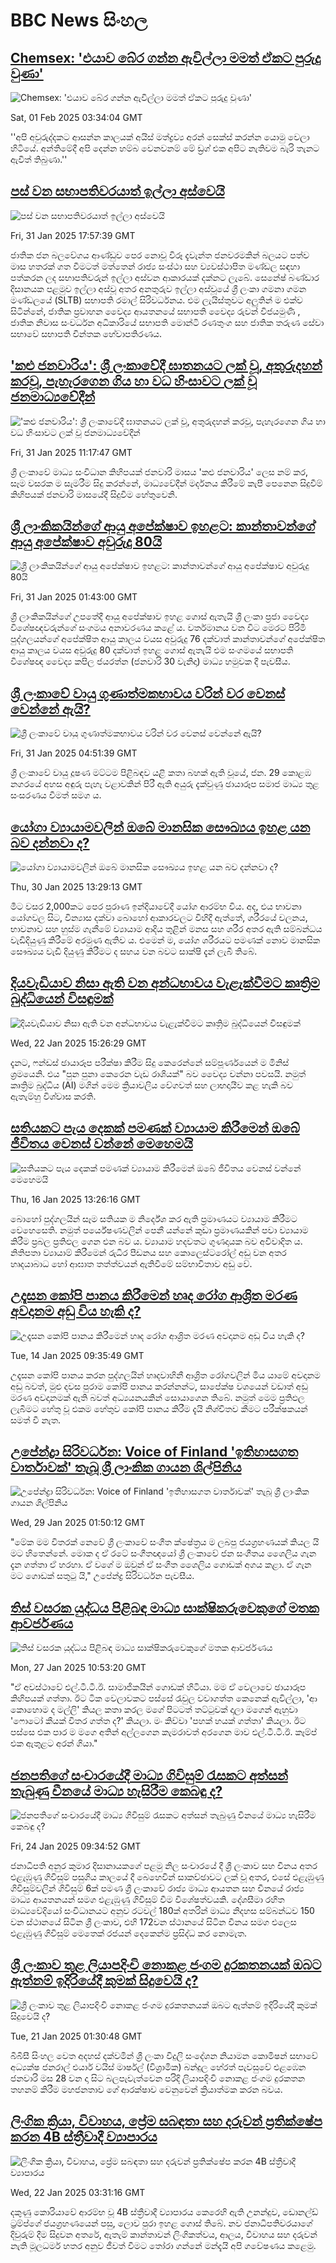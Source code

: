 # BBC News සිංහල## [Chemsex: 'එයාව බේර ගන්න ඇවිල්ලා මමත් ඒකට පුරුදු වුණා'](https://www.bbc.com/sinhala/articles/cjw4y7pnp3qo?at_campaign=githubrss)![Chemsex: 'එයාව බේර ගන්න ඇවිල්ලා මමත් ඒකට පුරුදු වුණා'](https://ichef.bbci.co.uk/ace/standard/240/cpsprodpb/e12f/live/1ad81730-dfc7-11ef-a819-277e390a7a08.jpg)Sat, 01 Feb 2025 03:34:04 GMT''අපි අවුරුද්දකට ආසන්න කාලයක් අයිස් මත්ද්‍රව්‍ය අරන් සෙක්ස් කරන්න යොමු වෙලා හිටියේ. අන්තිමේදී අපි දෙන්න හම්බ වෙනවනම් මේ ඩ්‍රග් එක අපිට නැතිවම බැරි තැනට ඇවිත් තිබුණා.''## [පස් වන සභාපතිවරයාත් ඉල්ලා අස්වෙයි](https://www.bbc.com/sinhala/articles/cg45n3pyvkyo?at_campaign=githubrss)![පස් වන සභාපතිවරයාත් ඉල්ලා අස්වෙයි](https://ichef.bbci.co.uk/ace/standard/240/cpsprodpb/a70f/live/cb261d00-dffc-11ef-9034-0d36bedc3d27.jpg)Fri, 31 Jan 2025 17:57:39 GMTජාතික ජන බලවේගය ආණ්ඩුව පෙර නොවූ විරූ දැවැන්ත ජනවරමකින් බලයට පත්ව මාස හතරක් ගත වීමටත් මත්තෙන් රාජ්‍ය සංස්ථා සහ ව්‍යවස්ථාපිත මණ්ඩල සඳහා පත්කරන ලද සභාපතිවරුන් ඉල්ලා අස්වන ආකාරයක් දක්නට ලැබේ.
සෙනේෂ් බණ්ඩාර දිසානයක පළමුව ඉල්ලා අස්වූ අතර අනතුරුව ඉල්ලා අස්වූයේ ශ්‍රී ලංකා ගමනා ගමන මණ්ඩලයේ (SLTB) සභාපති රමාල් සිරිවර්ධනය. එම ලැයිස්තුවට අලුතින් ම එක්ව සිටින්නේ, ජාතික ප්‍රවාහන වෛද්‍ය ආයතනයේ සභාපති වෛද්‍ය රුවන් විජයමුණි , ජාතික නිවාස සංවර්ධන අධිකාරියේ සභාපති මොන්ටි රණතුංග සහ ජාතික තරුණ සේවා සභාවේ සභාපති චින්තක හේවාපතිරණය.## ['කළු ජනවාරිය': ශ්‍රී ලංකාවේදී ඝාතනයට ලක් වූ, අතුරුදහන් කරවූ, පැහැරගෙන ගිය හා වධ හිංසාවට ලක් වූ ජනමාධ්‍යවේදීන්](https://www.bbc.com/sinhala/articles/c8ed9xj1d2wo?at_campaign=githubrss)!['කළු ජනවාරිය': ශ්‍රී ලංකාවේදී ඝාතනයට ලක් වූ, අතුරුදහන් කරවූ, පැහැරගෙන ගිය හා වධ හිංසාවට ලක් වූ ජනමාධ්‍යවේදීන්](https://ichef.bbci.co.uk/ace/standard/240/cpsprodpb/7695/live/0d137350-dfc3-11ef-aa66-cde6e2edab48.jpg)Fri, 31 Jan 2025 11:17:47 GMTශ්‍රී ලංකාවේ මාධ්‍ය සංවිධාන කිහිපයක් ජනවාරි මාසය 'කළු ජනවාරිය' ලෙස නම් කර, සෑම වසරක ම සැමරීම සිදු කරන්නේ, මාධ්‍යවේදීන් මර්දනය කිරීමේ කැපී පෙනෙන සිදුවීම් කිහිපයක් ජනවාරි මාසයේදී සිදුවීම හේතුවෙනි.## [ශ්‍රී ලාංකිකයින්ගේ ආයු අපේක්ෂාව ඉහළට: කාන්තාවන්ගේ ආයු අපේක්ෂාව අවුරුදු 80යි](https://www.bbc.com/sinhala/articles/cx2jp8w9y90o?at_campaign=githubrss)![ශ්‍රී ලාංකිකයින්ගේ ආයු අපේක්ෂාව ඉහළට: කාන්තාවන්ගේ ආයු අපේක්ෂාව අවුරුදු 80යි](https://ichef.bbci.co.uk/ace/standard/240/cpsprodpb/6400/live/c1f51600-df7f-11ef-a319-fb4e7360c4ec.jpg)Fri, 31 Jan 2025 01:43:00 GMTශ්‍රී ලාංකිකයින්ගේ උපතේදී ආයු අපේක්ෂාව ඉහළ ගොස් ඇතැයි ශ්‍රී ලංකා ප්‍රජා වෛද්‍ය විශේෂඥවරුන්ගේ සංගමය අනාවරණය කළේ ය.
වර්තමානය වන විට මෙරට පිරිමි පුද්ගලයන්ගේ අපේක්ෂිත ආයු කාලය වයස අවුරුදු  76 දක්වාත් කාන්තාවන්ගේ අපේක්ෂිත ආයු කාලය වයස අවුරුදු 80 දක්වාත් ඉහළ ගොස් ඇතැයි එම සංගමයේ සභාපති විශේෂඥ වෛද්‍ය කපිල ජයරත්න  (ජනවාරි 30 වැනිදා)  මාධ්‍ය හමුවක දී පැවසීය.## [ශ්‍රී ලංකාවේ වායු ගුණාත්මකභාවය වරින් වර වෙනස් වෙන්නේ ඇයි?](https://www.bbc.com/sinhala/articles/cd64xydp9jjo?at_campaign=githubrss)![ශ්‍රී ලංකාවේ වායු ගුණාත්මකභාවය වරින් වර වෙනස් වෙන්නේ ඇයි?](https://ichef.bbci.co.uk/ace/standard/240/cpsprodpb/85e0/live/91f181a0-df0c-11ef-a682-7ff171e0b93a.jpg)Fri, 31 Jan 2025 04:51:39 GMTශ්‍රී ලංකාවේ වායු දූෂණ මට්ටම පිළිබඳව යළි කතා බහක් ඇති වූයේ, ජන. 29 කොළඹ නගරයේ අහස අඳුරු පැහැ වළාවකින් පිරී ඇති අයුරු දැක්වුණු ඡායාරූප සමාජ මාධ්‍ය තුළ සංසරණය වීමත් සමග ය.## [යෝගා ව්‍යායාමවලින් ඔබේ මානසික සෞඛ්‍යය ඉහළ යන බව දන්නවා ද?](https://www.bbc.com/sinhala/articles/cwyj70kev28o?at_campaign=githubrss)![යෝගා ව්‍යායාමවලින් ඔබේ මානසික සෞඛ්‍යය ඉහළ යන බව දන්නවා ද?](https://ichef.bbci.co.uk/ace/standard/240/cpsprodpb/f970/live/3e5ad8f0-df9f-11ef-8b10-2586d5b73a8c.jpg)Thu, 30 Jan 2025 13:29:13 GMTමීට වසර 2,000කට පෙර පුරාණ ඉන්දියාවේදී යෝග ආරම්භ විය. අද, එය භාවනා යෝගවල සිට, වින්‍යාස දක්වා බොහෝ ආකාරවලට විහිදී ඇත්තේ, ශරීරයේ චලනය, භාවනාව සහ හුස්ම ගැනීමේ ව්‍යායාම ආදිය තුළින් මනස සහ ශරීර අතර ඇති සම්බන්ධය වැඩිදියුණු කිරීමේ අරමුණ ඇතිව ය. එමෙන් ම, යෝග ශරීරයට පමණක් නොව මානසික සෞඛ්‍යය වැඩි දියුණු කිරීමට ද සහය වන බවට සාක්ෂි දැන් ලැබී තිබේ.## [දියවැඩියාව නිසා ඇති වන අන්ධභාවය වැළැක්වීමට කෘත්‍රිම බුද්ධියෙන් විසඳුමක්](https://www.bbc.com/sinhala/articles/cp8qdm8vrjlo?at_campaign=githubrss)![දියවැඩියාව නිසා ඇති වන අන්ධභාවය වැළැක්වීමට කෘත්‍රිම බුද්ධියෙන් විසඳුමක්](https://ichef.bbci.co.uk/ace/standard/240/cpsprodpb/cf26/live/d0ac59c0-d94d-11ef-bc01-8f2c83dad217.jpg)Wed, 22 Jan 2025 15:26:29 GMTදැනට, ෆන්ඩස් ඡායාරූප පරීක්ෂා කිරීම සිදු කෙරෙන්නේ සම්පූර්ණයෙන් ම මිනිස් ශ්‍රමයෙනි. එය "පුන පුනා කෙරෙන වැඩ රාශියක්" බව වෛද්‍ය චන්නා පවසයි. නමුත් කෘත්‍රිම බුද්ධිය (AI) මගින් මෙම ක්‍රියාවලිය වේගවත් සහ ලාභදායීව කළ හැකි බව ඇතැම්හු විශ්වාස කරති.## [සතියකට පැය දෙකක් පමණක් ව්‍යායාම කිරීමෙන් ඔබේ ජීවිතය වෙනස් වන්නේ මෙහෙමයි](https://www.bbc.com/sinhala/articles/cjden4p5kxro?at_campaign=githubrss)![සතියකට පැය දෙකක් පමණක් ව්‍යායාම කිරීමෙන් ඔබේ ජීවිතය වෙනස් වන්නේ මෙහෙමයි](https://ichef.bbci.co.uk/ace/standard/240/cpsprodpb/c15a/live/73e336d0-d3fa-11ef-94cb-5f844ceb9e30.jpg)Thu, 16 Jan 2025 13:26:16 GMTබොහෝ පුද්ගලයින් සෑම සතියක ම නිර්දේශ කර ඇති ප්‍රමාණයට ව්‍යායාම කිරීමට වෙහෙසෙති. නමුත් පර්යේෂණවලින් පෙනී යන්නේ කුඩා ප්‍රමාණයකින් පවා ව්‍යායාම කිරීම ප්‍රබල ප්‍රතිඵල ගෙන එන බව ය.
ව්‍යායාම හදවතට ගුණදායක බව අවිවාදිත ය. නිතිපතා ව්‍යායාම් කිරීමෙන් රුධිර පීඩනය සහ කොලෙස්ටරෝල් අඩු වන අතර හෘදයාබාධ හෝ ආඝාත තත්ත්වයන් ඇතිවීමේ සම්භාවිතාව අඩු වේ.## [උදෑසන කෝපි පානය කිරීමෙන් හෘද රෝග ආශ්‍රිත මරණ අවදානම අඩු විය හැකි ද?                                                       ](https://www.bbc.com/sinhala/articles/c0e4n18zdydo?at_campaign=githubrss)![උදෑසන කෝපි පානය කිරීමෙන් හෘද රෝග ආශ්‍රිත මරණ අවදානම අඩු විය හැකි ද?                                                       ](https://ichef.bbci.co.uk/ace/standard/240/cpsprodpb/9681/live/0a5eb2e0-d718-11ef-9fd6-0be88a764111.jpg)Tue, 14 Jan 2025 09:35:49 GMTඋදෑසන කෝපි පානය කරන පුද්ගලයින් හෘදවාහිනී ආශ්‍රිත රෝගවලින් මිය යාමේ අවදානම අඩු බවත්, මුළු දවස පුරාම කෝපි පානය කරන්නන්ට, සාපේක්ෂ වශයෙන් වඩාත් අඩු මරණ අවදානමක් ඇති බවත් අධ්‍යයනයකින් සොයාගෙන තිබේ. නමුත් මෙම ප්‍රතිඵල ලැබීමට හේතු වූ එකම හේතුව කෝපි පානය කිරීම දැයි නිශ්චිතව කීමට පරීක්ෂකයන් සමත් වී නැත.## [උපේන්ද්‍රා සිරිවර්ධන: Voice of Finland 'ඉතිහාසගත වාර්තාවක්' තැබූ ශ්‍රී ලාංකික ගායන ශිල්පිනිය](https://www.bbc.com/sinhala/articles/c805g2n7gpno?at_campaign=githubrss)![උපේන්ද්‍රා සිරිවර්ධන: Voice of Finland 'ඉතිහාසගත වාර්තාවක්' තැබූ ශ්‍රී ලාංකික ගායන ශිල්පිනිය](https://ichef.bbci.co.uk/ace/standard/240/cpsprodpb/93d7/live/d7a06b90-dd58-11ef-8e2a-672c89b13e12.jpg)Wed, 29 Jan 2025 01:50:12 GMT"මේක මම විතරක් නෙවේ ශ්‍රී ලංකාවේ සංගීත ක්ෂේත්‍රය ම ලබපු ජයග්‍රහණයක් කියල යි මට හිතෙන්නේ. මොක ද ඒ රටේ සංගීතඥයෝ ශ්‍රී ලංකාවේ ජන සංගීතය ශෛලිය ගැන දැන ගත්තා ඒ හරහා. ඒ වගේ ම ඔවුන් ඒ සංගීත ශෛලිය ගොඩක් අගය කළා. ඒ ගැන මට ගොඩක් සතුටු යි," උපේන්ද්‍ර සිරිවර්ධන පැවසීය.## [තිස් වසරක යුද්ධය පිළිබඳ මාධ්‍ය සාක්ෂිකරුවෙකුගේ මතක ආවර්ජණය](https://www.bbc.com/sinhala/articles/cvg8j834g77o?at_campaign=githubrss)![තිස් වසරක යුද්ධය පිළිබඳ මාධ්‍ය සාක්ෂිකරුවෙකුගේ මතක ආවර්ජණය](https://ichef.bbci.co.uk/ace/standard/240/cpsprodpb/f79d/live/2cb16060-dc93-11ef-bc01-8f2c83dad217.jpg)Mon, 27 Jan 2025 10:53:20 GMT"ඒ අවස්ථාවේ එල්.ටී.ටී.ඊ. සාමාජිකයින් ගොඩක් හිටියා. මම ඒ වෙලාවෙ ඡායාරූප කිහිපයක් ගත්තා. ඊට ටික වෙලාවකට පස්සේ රැවුල වවාගත්ත කෙනෙක් ඇවිල්ලා, 'ආ කොහොම ද මල්ලි' කියල කතා කරල මගේ පිටටත් තට්ටුවක් දාලා මගෙන් ඇහුවා 'ෆොටෝ කීයක් විතර ගත්ත ද?' කියලා. මං කිව්වා 'පහක් හයක් ගත්තා' කියලා. ඊට පස්සෙ එක පාර ම මගෙ අතින් අල්ලගෙන කැමරාවත් අරගෙන මාව එල්.ටී.ටී.ඊ. කෑම්ප් එක ඇතුළට අරන් ගියා."## [ජනපතිගේ සංචාරයේදී මාධ්‍ය ගිවිසුම් රැසකට අත්සන් තැබුණු චීනයේ මාධ්‍ය හැසිරීම කෙබඳු ද?](https://www.bbc.com/sinhala/articles/cly4gej5wpro?at_campaign=githubrss)![ජනපතිගේ සංචාරයේදී මාධ්‍ය ගිවිසුම් රැසකට අත්සන් තැබුණු චීනයේ මාධ්‍ය හැසිරීම කෙබඳු ද?](https://ichef.bbci.co.uk/ace/standard/240/cpsprodpb/815d/live/8fc435d0-da34-11ef-a37f-eba91255dc3d.jpg)Fri, 24 Jan 2025 09:34:52 GMTජනාධිපති අනුර කුමාර දිසානායකගේ පළමු නිල සංචාරයේ දී ශ්‍රී ලංකාව සහ චීනය අතර එළැඹුණු ගිවිසුම් පසුගිය කාලයේ දී බෙහෙවින් සාකච්ඡාවට ලක් වූ අතර, එසේ එළැඹුණු ගිවිසුම්වලින් ගිවිසුම් 6ක් පමණ ශ්‍රී ලංකාවේ රාජ්‍ය මාධ්‍ය ආයතන සහ චීනයේ රාජ්‍ය මාධ්‍ය ආයතනයන් සමග එළැඹුණු ගිවිසුම් වීම විශේෂත්වයකි. දේශසීමා රහිත මාධ්‍යවේදියෝ සංවිධානයට අනුව  රටවල් 180ක් අතරින් මාධ්‍ය නිදහස සම්බන්ධව 150 වන ස්ථානයේ සිටින ශ්‍රී ලංකාව, එහි 172වන ස්ථානයේ සිටින චීනය සමග එලෙස එළැඹුණු ගිවිසුම් මෙතෙක් රජයන් දෙකෙන්ම ප්‍රසිද්ධ කර නොමැත.## [ශ්‍රී ලංකාව තුළ ලියාපදිංචි නොකළ ජංගම දුරකතනයක් ඔබට ඇත්නම් ඉදිරියේදී කුමක් සිදුවෙයි ද?](https://www.bbc.com/sinhala/articles/c05lm5ldyyjo?at_campaign=githubrss)![ශ්‍රී ලංකාව තුළ ලියාපදිංචි නොකළ ජංගම දුරකතනයක් ඔබට ඇත්නම් ඉදිරියේදී කුමක් සිදුවෙයි ද?](https://ichef.bbci.co.uk/ace/standard/240/cpsprodpb/6e6e/live/90970380-d731-11ef-94cb-5f844ceb9e30.jpg)Tue, 21 Jan 2025 01:30:48 GMTබීබීසී සිංහල වෙත අදහස් දක්වමින් ශ්‍රී ලංකා විදුලි සංදේශන නියාමන කොමිෂන් සභාවේ අධ්‍යක්ෂ ජනරාල් එයාර් වයිස් මාර්ෂල් (විශ්‍රාමික) බන්දුල හේරත් පැවසුවේ එළඹෙන ජනවාරි මස 28 වන දා සිට බලපැවැත්වෙන පරිදි ලියාපදිංචි නොකළ ජංගම දුරකතන තහනම් කිරීම මහජනතාව ගේ ආරක්ෂාව වෙනුවෙන් ක්‍රියාත්මක කරන බවය.## [ලිංගික ක්‍රියා, විවාහය, ප්‍රේම සබඳතා සහ දරුවන් ප්‍රතික්ෂේප කරන 4B ස්ත්‍රීවාදී ව්‍යාපාරය](https://www.bbc.com/sinhala/articles/clyn1z20gw5o?at_campaign=githubrss)![ලිංගික ක්‍රියා, විවාහය, ප්‍රේම සබඳතා සහ දරුවන් ප්‍රතික්ෂේප කරන 4B ස්ත්‍රීවාදී ව්‍යාපාරය](https://ichef.bbci.co.uk/ace/standard/240/cpsprodpb/ed1b/live/aa3163c0-d32c-11ef-87df-d575b9a434a4.jpg)Wed, 22 Jan 2025 03:31:16 GMTදකුණු කොරියාවේ ආරම්භ වූ 4B ස්ත්‍රීවාදී ව්‍යාපාරය කෙරෙහි ඇති උනන්දුව, ඩොනල්ඩ් ට්‍රම්ප්ගේ ජයග්‍රහණයෙන් පසු,  ලොව පුරා ඉහළ ගොස් තිබේ. නව ජනාධිපතිවරයාගේ දිවුරුම් දීම සිදුවන අතරේ, ඇතැම් කාන්තාවන් ලිංගිකත්වය, ආලය, විවාහය සහ දරුවන් නැති මූලධර්ම හතර අනුව ජීවත් වීමට තෝරා ගන්නේ මන්දැයි අපි ගවේෂණය කළෙමු.